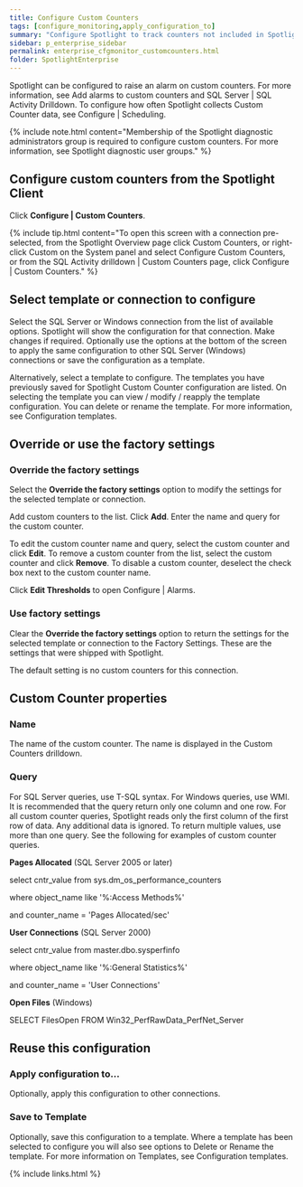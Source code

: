 ```yaml
---
title: Configure Custom Counters
tags: [configure_monitoring,apply_configuration_to]
summary: "Configure Spotlight to track counters not included in Spotlight."
sidebar: p_enterprise_sidebar
permalink: enterprise_cfgmonitor_customcounters.html
folder: SpotlightEnterprise
---
```


Spotlight can be configured to raise an alarm on custom counters. For more information, see Add alarms to custom counters and SQL Server \| SQL Activity Drilldown. To configure how often Spotlight collects Custom Counter data, see Configure \| Scheduling.

{% include note.html content="Membership of the Spotlight diagnostic administrators group is required to configure custom counters. For more information, see Spotlight diagnostic user groups." %}


## Configure custom counters from the Spotlight Client

Click **Configure \| Custom Counters**.

{% include tip.html content="To open this screen with a connection pre-selected, from the Spotlight Overview page click Custom Counters, or right-click Custom on the System panel and select Configure Custom Counters, or from the SQL Activity drilldown \| Custom Counters page, click Configure \| Custom Counters." %}

## Select template or connection to configure

Select the SQL Server or Windows connection from the list of available options. Spotlight will show the configuration for that connection. Make changes if required. Optionally use the options at the bottom of the screen to apply the same configuration to other SQL Server (Windows) connections or save the configuration as a template.

Alternatively, select a template to configure. The templates you have previously saved for Spotlight Custom Counter configuration are listed. On selecting the template you can view / modify / reapply the template configuration. You can delete or rename the template. For more information, see Configuration templates.

## Override or use the factory settings

### Override the factory settings

Select the **Override the factory settings** option to modify the settings for the selected template or connection.

Add custom counters to the list. Click **Add**. Enter the name and query for the custom counter.

To edit the custom counter name and query, select the custom counter and click **Edit**. To remove a custom counter from the list, select the custom counter and click **Remove**. To disable a custom counter, deselect the check box next to the custom counter name.

Click **Edit Thresholds** to open Configure \| Alarms.

### Use factory settings

Clear the **Override the factory settings** option to return the settings for the selected template or connection to the Factory Settings. These are the settings that were shipped with Spotlight.

The default setting is no custom counters for this connection.


## Custom Counter properties

### Name

The name of the custom counter. The name is displayed in the Custom Counters drilldown.

### Query

For SQL Server queries, use T-SQL syntax. For Windows queries, use WMI. It is recommended that the query return only one column and one row. For all custom counter queries, Spotlight reads only the first column of the first row of data. Any additional data is ignored. To return multiple values, use more than one query. See the following for examples of custom counter queries.

**Pages Allocated** (SQL Server 2005 or later)

select cntr_value from sys.dm_os_performance_counters

where  object_name like '%:Access Methods%'

and    counter_name = 'Pages Allocated/sec'

**User Connections** (SQL Server 2000)

select cntr_value from master.dbo.sysperfinfo

where  object_name like '%:General Statistics%'

and    counter_name = 'User Connections'

**Open Files** (Windows)

SELECT FilesOpen FROM Win32_PerfRawData_PerfNet_Server


## Reuse this configuration

### Apply configuration to…  

Optionally, apply this configuration to other connections.

### Save to Template  

Optionally, save this configuration to a template. Where a template has been selected to configure you will also see options to Delete or Rename the template. For more information on Templates, see Configuration templates.



{% include links.html %}
